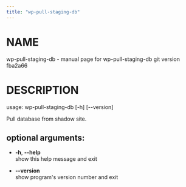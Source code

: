 ```yaml
---
title: "wp-pull-staging-db"
---
```



# NAME

wp-pull-staging-db - manual page for wp-pull-staging-db git version
fba2a66

# DESCRIPTION

usage: wp-pull-staging-db \[-h\] \[--version\]

Pull database from shadow site.

## optional arguments:

  - **-h**, **--help**  
    show this help message and exit

  - **--version**  
    show program's version number and exit
